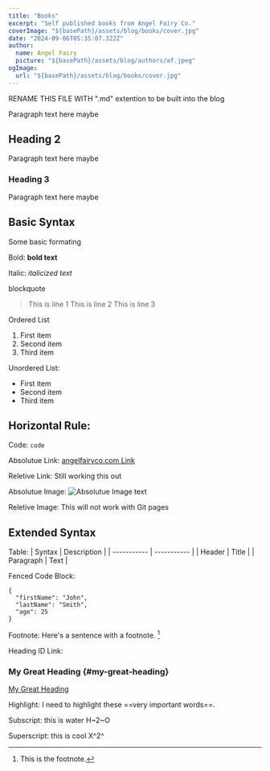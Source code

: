 ```yaml
---
title: "Books"
excerpt: "Self published books from Angel Fairy Co."
coverImage: "${basePath}/assets/blog/books/cover.jpg"
date: "2024-09-06T05:35:07.322Z"
author:
  name: Angel Fairy
  picture: "${basePath}/assets/blog/authors/af.jpeg"
ogImage:
  url: "${basePath}/assets/blog/books/cover.jpg"
---
```


RENAME THIS FILE WITH ".md" extention to be built into the blog

Paragraph text here maybe

## Heading 2 

Paragraph text here maybe

### Heading 3

Paragraph text here maybe


## Basic Syntax

Some basic formating 

Bold: 
**bold text**

Italic: 
*italicized text*

blockquote
> This is line 1
> This is line 2
> This is line 3

Ordered List
1. First item
2. Second item
3. Third item

Unordered List:
- First item
- Second item
- Third item

Horizontal Rule:
---

Code:
`code`

Absolutue Link:
[angelfairyco.com Link](https://www.angelfairyco.com/)

Reletive Link:
Still working this out

Absolutue Image:
![Absolutue Image text](${basePath}/assets/blog/authors/af.jpeg)

Reletive Image:
This will not work with Git pages

## Extended Syntax

Table:
| Syntax | Description |
| ----------- | ----------- |
| Header | Title |
| Paragraph | Text |

Fenced Code Block:
```
{
  "firstName": "John",
  "lastName": "Smith",
  "age": 25
}
```

Footnote: 
Here's a sentence with a footnote. [^1]

[^1]: This is the footnote.

Heading ID Link:
### My Great Heading {#my-great-heading}

[My Great Heading](#my-great-heading)

Highlight:
I need to highlight these ==very important words==.

Subscript:
this is water H~2~O

Superscript:
this is cool X^2^